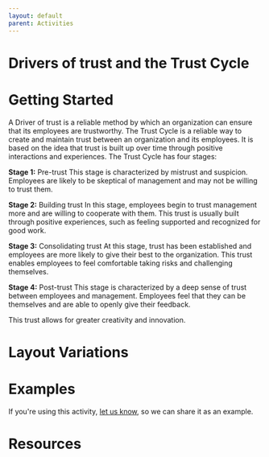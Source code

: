 ```yaml
---
layout: default
parent: Activities
---
```


# Drivers of trust and the Trust Cycle

# Getting Started

A Driver of trust is a reliable method by which an organization can ensure that its employees are trustworthy. The Trust Cycle is a reliable way to create and maintain trust between an organization and its employees. It is based on the idea that trust is built up over time through positive interactions and experiences. The Trust Cycle has four stages: 

**Stage 1:** Pre-trust This stage is characterized by mistrust and suspicion. Employees are likely to be skeptical of management and may not be willing to trust them. 

**Stage 2:** Building trust In this stage, employees begin to trust management more and are willing to cooperate with them. This trust is usually built through positive experiences, such as feeling supported and recognized for good work. 

**Stage 3:** Consolidating trust At this stage, trust has been established and employees are more likely to give their best to the organization. This trust enables employees to feel comfortable taking risks and challenging themselves. 

**Stage 4:** Post-trust This stage is characterized by a deep sense of trust between employees and management. Employees feel that they can be themselves and are able to openly give their feedback. 

This trust allows for greater creativity and innovation.

# Layout Variations
# Examples
If you're using this activity, [let us know](https://github.com/Standards-and-Practices/structured-rapid-development/issues/new?assignees=&labels=documentation&template=example-submission.md&title=Example+of+%5Byour+pattern+here%5D), so we can share it as an example.
# Resources